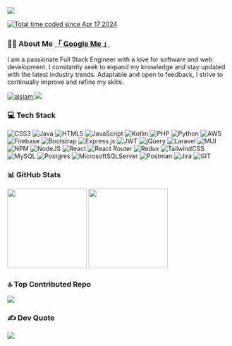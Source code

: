 <!-- ### Hi there 👋 -->

<!-- Header Section -->

[![](https://visitcount.itsvg.in/api?id=nctrnlman&icon=8&color=12)](https://visitcount.itsvg.in)

<a href="https://wakatime.com/@018ee9fe-13d3-4971-8c34-344bd4682d92"><img src="https://wakatime.com/badge/user/018ee9fe-13d3-4971-8c34-344bd4682d92.svg" alt="Total time coded since Apr 17 2024" /></a>

<!-- > My name is <b><a target="_blank" href="https://bit.ly/m/portofolio-rhazes">Rhazes Devino</a></b> 「 I am a Full Stack Engineer from Indonesia 」 -->
<!-- </samp> -->

<!--
- 🌍 Based in Indonesia
- 💼 [Portfolio](https://bit.ly/m/portofolio-rhazes)
- 📫 Reach me at [email@example.com](mailto:email@example.com)

<p align=""> 
  <samp>
    
  </samp>
</p>
-->




<h3 align="left">🧑‍💻 About Me <a href="https://www.google.com/search?q=rhazes+devino">「 Google Me 」</a></h3>
<p align="left">
<!--   I thrive on challenges and believe in continuous learning. My journey in the world of programming started with my curiosity about how technology works. Since then, I've been on an exciting learning path to become a skilled developer. -->
  I am a passionate Full Stack Engineer with a love for software and web development. I constantly seek to expand my knowledge and stay updated with the latest industry trends. Adaptable and open to feedback, I strive to continually improve and refine my skills.
</p>
<p align="">
  <a href="https://www.linkedin.com/in/rhazes/" target="_blank">
  <img src="https://img.shields.io/badge/LinkedIn-0077B5?style=for-the-badge&logo=linkedin&logoColor=white" alt="alsiam"/>
 </a>
        <a href="https://www.instagram.com/rhazes.d/" target="_blank">
  <img src="https://img.shields.io/badge/Instagram-fe4164?style=for-the-badge&logo=instagram&logoColor=white"  />
 </a> 
</p>

<!-- Skills -->
<h3 align="left">💻 Tech Stack</h3>

![CSS3](https://img.shields.io/badge/css3-%231572B6.svg?style=for-the-badge&logo=css3&logoColor=white) ![Java](https://img.shields.io/badge/java-%23ED8B00.svg?style=for-the-badge&logo=java&logoColor=white) ![HTML5](https://img.shields.io/badge/html5-%23E34F26.svg?style=for-the-badge&logo=html5&logoColor=white) ![JavaScript](https://img.shields.io/badge/javascript-%23323330.svg?style=for-the-badge&logo=javascript&logoColor=%23F7DF1E) ![Kotlin](https://img.shields.io/badge/kotlin-%230095D5.svg?style=for-the-badge&logo=kotlin&logoColor=white) ![PHP](https://img.shields.io/badge/php-%23777BB4.svg?style=for-the-badge&logo=php&logoColor=white) ![Python](https://img.shields.io/badge/python-3670A0?style=for-the-badge&logo=python&logoColor=ffdd54) ![AWS](https://img.shields.io/badge/AWS-%23FF9900.svg?style=for-the-badge&logo=amazon-aws&logoColor=white) ![Firebase](https://img.shields.io/badge/firebase-%23039BE5.svg?style=for-the-badge&logo=firebase) ![Bootstrap](https://img.shields.io/badge/bootstrap-%23563D7C.svg?style=for-the-badge&logo=bootstrap&logoColor=white) ![Express.js](https://img.shields.io/badge/express.js-%23404d59.svg?style=for-the-badge&logo=express&logoColor=%2361DAFB) ![JWT](https://img.shields.io/badge/JWT-black?style=for-the-badge&logo=JSON%20web%20tokens) ![jQuery](https://img.shields.io/badge/jquery-%230769AD.svg?style=for-the-badge&logo=jquery&logoColor=white) ![Laravel](https://img.shields.io/badge/laravel-%23FF2D20.svg?style=for-the-badge&logo=laravel&logoColor=white) ![MUI](https://img.shields.io/badge/MUI-%230081CB.svg?style=for-the-badge&logo=material-ui&logoColor=white) ![NPM](https://img.shields.io/badge/NPM-%23000000.svg?style=for-the-badge&logo=npm&logoColor=white) ![NodeJS](https://img.shields.io/badge/node.js-6DA55F?style=for-the-badge&logo=node.js&logoColor=white) ![React](https://img.shields.io/badge/react-%2320232a.svg?style=for-the-badge&logo=react&logoColor=%2361DAFB) ![React Router](https://img.shields.io/badge/React_Router-CA4245?style=for-the-badge&logo=react-router&logoColor=white) ![Redux](https://img.shields.io/badge/redux-%23593d88.svg?style=for-the-badge&logo=redux&logoColor=white) ![TailwindCSS](https://img.shields.io/badge/tailwindcss-%2338B2AC.svg?style=for-the-badge&logo=tailwind-css&logoColor=white) ![MySQL](https://img.shields.io/badge/mysql-%2300f.svg?style=for-the-badge&logo=mysql&logoColor=white) ![Postgres](https://img.shields.io/badge/postgres-%23316192.svg?style=for-the-badge&logo=postgresql&logoColor=white) ![MicrosoftSQLServer](https://img.shields.io/badge/Microsoft%20SQL%20Sever-CC2927?style=for-the-badge&logo=microsoft%20sql%20server&logoColor=white) ![Postman](https://img.shields.io/badge/Postman-FF6C37?style=for-the-badge&logo=postman&logoColor=white) ![Jira](https://img.shields.io/badge/jira-%230A0FFF.svg?style=for-the-badge&logo=jira&logoColor=white) ![GIT](https://img.shields.io/badge/Git-fc6d26?style=for-the-badge&logo=git&logoColor=white)
<!--<h3 align="left">🚀 Skills</h3>
<p align="left">
  <img src="https://img.shields.io/badge/Javascript-F7DF1E?style=flat-square&logo=javascript&logoColor=black">
  <img src="https://img.shields.io/badge/Express.js-000000?style=flat-square&logo=express&logoColor=white">
  <img src="https://img.shields.io/badge/Bootstrap-563D7C?style=flat-square&logo=bootstrap&logoColor=white">
  <img src="https://img.shields.io/badge/Kotlin-0095D5?style=flat-square&logo=kotlin&logoColor=white">
  <img src="https://img.shields.io/badge/Git-F05032?style=flat-square&logo=git&logoColor=white">

  <img src="https://img.shields.io/badge/HTML5-E34F26?style=flat-square&logo=html5&logoColor=white">
  <img src="https://img.shields.io/badge/Hapi.js-005571?style=flat-square&logo=hapi&logoColor=white">
  <img src="https://img.shields.io/badge/PHP-777BB4?style=flat-square&logo=php&logoColor=white">
  <img src="https://img.shields.io/badge/MySQL-4479A1?style=flat-square&logo=mysql&logoColor=white">
  <img src="https://img.shields.io/badge/Figma-F24E1E?style=flat-square&logo=figma&logoColor=white">

  <img src="https://img.shields.io/badge/CSS-1572B6?style=flat-square&logo=css3&logoColor=white">
  <img src="https://img.shields.io/badge/Node.js-339933?style=flat-square&logo=node.js&logoColor=white">
  <img src="https://img.shields.io/badge/Laravel-FF2D20?style=flat-square&logo=laravel&logoColor=white">
  <img src="https://img.shields.io/badge/Amazon%20Web%20Service-232F3E?style=flat-square&logo=amazon-aws&logoColor=white">
  <img src="https://img.shields.io/badge/Object%20Relational%20Mapping-336791?style=flat-square">

  <img src="https://img.shields.io/badge/React.js-61DAFB?style=flat-square&logo=react&logoColor=black">
  <img src="https://img.shields.io/badge/Tailwind.css-38B2AC?style=flat-square&logo=tailwind-css&logoColor=white">
  <img src="https://img.shields.io/badge/Java-007396?style=flat-square&logo=java&logoColor=white">
  <img src="https://img.shields.io/badge/Firebase-FFCA28?style=flat-square&logo=firebase&logoColor=black">
  <img src="https://img.shields.io/badge/Restful%20API-336791?style=flat-square">
</p>
-->


<!-- GitHub Stats -->
<h3 align="left">📊 GitHub Stats</h3>
<p align="left">
  <img height="180em" src="https://github-readme-stats-eight-theta.vercel.app/api?username=nctrnlman&show_icons=true&theme=algolia&include_all_commits=true&count_private=true">
  <img height="180em" src="https://github-readme-stats-eight-theta.vercel.app/api/top-langs/?username=nctrnlman&layout=compact&langs_count=8&theme=algolia">

</p>

### 🔝 Top Contributed Repo
![](https://github-contributor-stats.vercel.app/api?username=nctrnlman&limit=5&theme=onedark&combine_all_yearly_contributions=true)


### ✍️ Dev Quote
![](https://quotes-github-readme.vercel.app/api?type=horizontal&theme=radical)


<!--
# Hi there 👋 
![](https://komarev.com/ghpvc/?username=nctrnlman&style=for-the-badge)
My name **Rhazes Devino**.

I am a Double Degree Student with a major in Information Technology. My passion lies in Software and Web Development, and I am highly motivated and dedicated to pursuing excellence in these fields. I am enthusiastic about learning and continuously seek opportunities to broaden my knowledge while keeping up with the latest trends and advancements in the industry.

Adaptability is one of my strengths, and I am always open to feedback and challenges. I believe in constant self-improvement and consistently work to refine my skills. My goal is to contribute my knowledge and expertise to create a positive and meaningful impact in the projects and tasks I undertake.

I am excited about the ever-evolving world of technology and its potential to transform businesses and lives. If you're interested in connecting or learning more about me, feel free to reach out. Let's collaborate and make a difference together!

[Linkedin](https://www.linkedin.com/in/rhazes/)

<p align="left">
<a href="https://github.com/nctrnlman">
  <img height="180em" src="https://github-readme-stats-eight-theta.vercel.app/api?username=nctrnlman&show_icons=true&theme=algolia&include_all_commits=true&count_private=true"/>
  <img height="180em" src="https://github-readme-stats-eight-theta.vercel.app/api/top-langs/?username=nctrnlman&layout=compact&langs_count=8&theme=algolia"/>
</a>
</p>
-->

<!--
**nctrnlman/nctrnlman** is a ✨ _special_ ✨ repository because its `README.md` (this file) appears on your GitHub profile.

Here are some ideas to get you started:

- 🔭 I’m currently working on ...
- 🌱 I’m currently learning ...
- 👯 I’m looking to collaborate on ...
- 🤔 I’m looking for help with ...
- 💬 Ask me about ...
- 📫 How to reach me: ...
- 😄 Pronouns: ...
- ⚡ Fun fact: ...
-->
